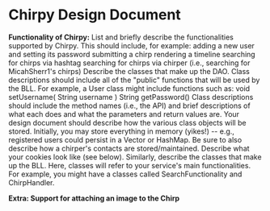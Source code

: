 # Chirpy Design Document
**Functionality of Chirpy:**
List and briefly describe the functionalities supported by Chirpy. This should include, for example:
adding a new user and setting its password
submitting a chirp
rendering a timeline
searching for chirps via hashtag
searching for chirps via chirper (i.e., searching for MicahSherr1's chirps)
Describe the classes that make up the DAO. Class descriptions should include all of the "public" functions that will be used by the BLL. For example, a User class might include functions such as:
void setUsername( String username )
String getPassword()
Class descriptions should include the method names (i.e., the API) and brief descriptions of what each does and what the parameters and return values are.
Your design document should describe how the various class objects will be stored. Initially, you may store everything in memory (yikes!) -- e.g., registered users could persist in a Vector or HashMap. Be sure to also describe how a chirper's contacts are stored/maintained.
Describe what your cookies look like (see below).
Similarly, describe the classes that make up the BLL. Here, classes will refer to your service's main functionalities. For example, you might have a classes called SearchFunctionality and ChirpHandler.

**Extra: Support for attaching an image to the Chirp**
